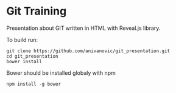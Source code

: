 # Git Training

Presentation about GIT written in HTML with
Reveal.js library.

To build run:

    git clone https://github.com/anivanovic/git_presentation.git
    cd git_presentation
    bower install
    
Bower should be installed globaly with npm

    npm install -g bower
